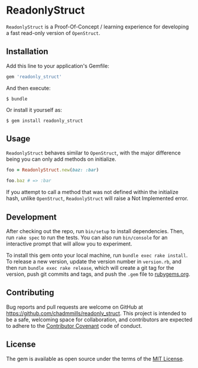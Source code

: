 # ReadonlyStruct

`ReadonlyStruct` is a Proof-Of-Concept / learning experience for developing a fast read-only version of `OpenStruct`.

## Installation

Add this line to your application's Gemfile:

```ruby
gem 'readonly_struct'
```

And then execute:

    $ bundle

Or install it yourself as:

    $ gem install readonly_struct

## Usage

`ReadonlyStruct` behaves similar to `OpenStruct`, with the major difference being you can only add methods on initialize.

```ruby
foo = ReadonlyStruct.new(baz: :bar)

foo.baz # => :bar
```

If you attempt to call a method that was not defined within the initialize hash, unlike `OpenStruct`, `ReadonlyStruct` will raise a Not Implemented error.

## Development

After checking out the repo, run `bin/setup` to install dependencies. Then, run `rake spec` to run the tests. You can also run `bin/console` for an interactive prompt that will allow you to experiment.

To install this gem onto your local machine, run `bundle exec rake install`. To release a new version, update the version number in `version.rb`, and then run `bundle exec rake release`, which will create a git tag for the version, push git commits and tags, and push the `.gem` file to [rubygems.org](https://rubygems.org).

## Contributing

Bug reports and pull requests are welcome on GitHub at https://github.com/chadmmills/readonly_struct. This project is intended to be a safe, welcoming space for collaboration, and contributors are expected to adhere to the [Contributor Covenant](http://contributor-covenant.org) code of conduct.


## License

The gem is available as open source under the terms of the [MIT License](http://opensource.org/licenses/MIT).

